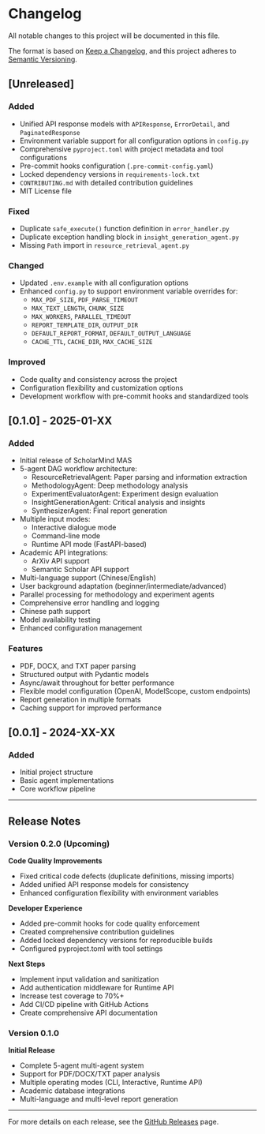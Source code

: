 # Changelog

All notable changes to this project will be documented in this file.

The format is based on [Keep a Changelog](https://keepachangelog.com/en/1.0.0/),
and this project adheres to [Semantic Versioning](https://semver.org/spec/v2.0.0.html).

## [Unreleased]

### Added
- Unified API response models with `APIResponse`, `ErrorDetail`, and `PaginatedResponse`
- Environment variable support for all configuration options in `config.py`
- Comprehensive `pyproject.toml` with project metadata and tool configurations
- Pre-commit hooks configuration (`.pre-commit-config.yaml`)
- Locked dependency versions in `requirements-lock.txt`
- `CONTRIBUTING.md` with detailed contribution guidelines
- MIT License file

### Fixed
- Duplicate `safe_execute()` function definition in `error_handler.py`
- Duplicate exception handling block in `insight_generation_agent.py`
- Missing `Path` import in `resource_retrieval_agent.py`

### Changed
- Updated `.env.example` with all configuration options
- Enhanced `config.py` to support environment variable overrides for:
  - `MAX_PDF_SIZE`, `PDF_PARSE_TIMEOUT`
  - `MAX_TEXT_LENGTH`, `CHUNK_SIZE`
  - `MAX_WORKERS`, `PARALLEL_TIMEOUT`
  - `REPORT_TEMPLATE_DIR`, `OUTPUT_DIR`
  - `DEFAULT_REPORT_FORMAT`, `DEFAULT_OUTPUT_LANGUAGE`
  - `CACHE_TTL`, `CACHE_DIR`, `MAX_CACHE_SIZE`

### Improved
- Code quality and consistency across the project
- Configuration flexibility and customization options
- Development workflow with pre-commit hooks and standardized tools

## [0.1.0] - 2025-01-XX

### Added
- Initial release of ScholarMind MAS
- 5-agent DAG workflow architecture:
  - ResourceRetrievalAgent: Paper parsing and information extraction
  - MethodologyAgent: Deep methodology analysis
  - ExperimentEvaluatorAgent: Experiment design evaluation
  - InsightGenerationAgent: Critical analysis and insights
  - SynthesizerAgent: Final report generation
- Multiple input modes:
  - Interactive dialogue mode
  - Command-line mode
  - Runtime API mode (FastAPI-based)
- Academic API integrations:
  - ArXiv API support
  - Semantic Scholar API support
- Multi-language support (Chinese/English)
- User background adaptation (beginner/intermediate/advanced)
- Parallel processing for methodology and experiment agents
- Comprehensive error handling and logging
- Chinese path support
- Model availability testing
- Enhanced configuration management

### Features
- PDF, DOCX, and TXT paper parsing
- Structured output with Pydantic models
- Async/await throughout for better performance
- Flexible model configuration (OpenAI, ModelScope, custom endpoints)
- Report generation in multiple formats
- Caching support for improved performance

## [0.0.1] - 2024-XX-XX

### Added
- Initial project structure
- Basic agent implementations
- Core workflow pipeline

---

## Release Notes

### Version 0.2.0 (Upcoming)

**Code Quality Improvements**
- Fixed critical code defects (duplicate definitions, missing imports)
- Added unified API response models for consistency
- Enhanced configuration flexibility with environment variables

**Developer Experience**
- Added pre-commit hooks for code quality enforcement
- Created comprehensive contribution guidelines
- Added locked dependency versions for reproducible builds
- Configured pyproject.toml with tool settings

**Next Steps**
- Implement input validation and sanitization
- Add authentication middleware for Runtime API
- Increase test coverage to 70%+
- Add CI/CD pipeline with GitHub Actions
- Create comprehensive API documentation

### Version 0.1.0

**Initial Release**
- Complete 5-agent multi-agent system
- Support for PDF/DOCX/TXT paper analysis
- Multiple operating modes (CLI, Interactive, Runtime API)
- Academic database integrations
- Multi-language and multi-level report generation

---

For more details on each release, see the [GitHub Releases](https://github.com/WilShi/ScholarMind_MAS/releases) page.
